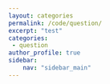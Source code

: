 ```yaml
---
layout: categories
permalink: /code/question/
excerpt: "test"
categories:
 - question
author_profile: true
sidebar:
    nav: "sidebar_main"
---
```

